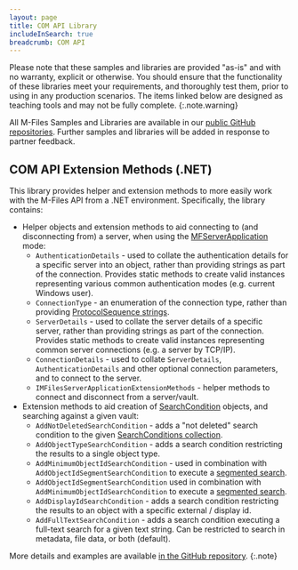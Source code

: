```yaml
---
layout: page
title: COM API Library
includeInSearch: true
breadcrumb: COM API
---
```


Please note that these samples and libraries are provided "as-is" and with no warranty, explicit or otherwise. You should ensure that the functionality of these libraries meet your requirements, and thoroughly test them, prior to using in any production scenarios.  The items linked below are designed as teaching tools and may not be fully complete.
{:.note.warning}

All M-Files Samples and Libraries are available in our [public GitHub repositories](https://github.com/m-files/MFilesSamplesAndLibraries/).  Further samples and libraries will be added in response to partner feedback.

## COM API Extension Methods (.NET)

This library provides helper and extension methods to more easily work with the M-Files API from a .NET environment.  Specifically, the library contains:

* Helper objects and extension methods to aid connecting to (and disconnecting from) a server, when using the [MFServerApplication](https://www.m-files.com/api/documentation/index.html#MFilesAPI~MFilesServerApplication.html) mode:
    * `AuthenticationDetails` - used to collate the authentication details for a specific server into an object, rather than providing strings as part of the connection.  Provides static methods to create valid instances representing various common authentication modes (e.g. current Windows user).
    * `ConnectionType` - an enumeration of the connection type, rather than providing [ProtocolSequence strings](https://www.m-files.com/api/documentation/index.html#MFilesAPI~MFilesServerApplication~Connect.html).
    * `ServerDetails` - used to collate the server details of a specific server, rather than providing strings as part of the connection.  Provides static methods to create valid instances representing common server connections (e.g. a server by TCP/IP).
    * `ConnectionDetails` - used to collate `ServerDetails`, `AuthenticationDetails` and other optional connection parameters, and to connect to the server.
    * `IMFilesServerApplicationExtensionMethods` - helper methods to connect and disconnect from a server/vault.
* Extension methods to aid creation of [SearchCondition](https://www.m-files.com/api/documentation/index.html#MFilesAPI~SearchCondition.html) objects, and searching against a given vault:
    * `AddNotDeletedSearchCondition` - adds a "not deleted" search condition to the given [SearchConditions collection](https://www.m-files.com/api/documentation/index.html#MFilesAPI~SearchConditions.html).
    * `AddObjectTypeSearchCondition` - adds a search condition restricting the results to a single object type.
    * `AddMinimumObjectIdSearchCondition` - used in combination with `AddObjectIdSegmentSearchCondition` to execute a [segmented search](https://github.com/M-Files/MFilesSamplesAndLibraries/tree/master/Samples/COM%20API/SegmentedSearch).
    * `AddObjectIdSegmentSearchCondition` used in combination with `AddMinimumObjectIdSearchCondition` to execute a [segmented search](https://github.com/M-Files/MFilesSamplesAndLibraries/tree/master/Samples/COM%20API/SegmentedSearch).
    * `AddDisplayIdSearchCondition` - adds a search condition restricting the results to an object with a specific external / display id.
    * `AddFullTextSearchCondition` - adds a search condition executing a full-text search for a given text string.  Can be restricted to search in metadata, file data, or both (default).

More details and examples are available [in the GitHub repository](https://github.com/M-Files/MFilesSamplesAndLibraries/tree/master/Libraries/MFaaP.MFilesAPI#readme).
{:.note}